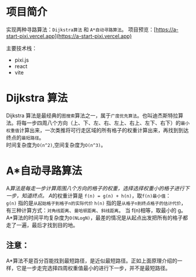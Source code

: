 # 项目简介

实现两种寻路算法：`Dijkstra算法` 和 `A*自动寻路算法`。
项目预览：[https://a-start-pixi.vercel.app](https://a-start-pixi.vercel.app)

主要技术栈：

- pixi.js
- react
- vite

# Dijkstra 算法

Dijkstra 算法是最经典的`图搜索`算法之一，属于`广度优先算法`。也叫迪杰斯特拉算法。将每一步四周八个方向（上、下、左、右、左上、右上、左下、右下）的`最小权重值`计算出来，一次类推将可行走区域的所有格子的权重计算出来，再找到到达终点的`最短路径`。  
时间复杂度为`O(n^2)`,空间复杂度为`O(n^3)`。

# A\*自动寻路算法

A*算法是每走一步计算周围八个方向的格子的权重，选择选择权重小的格子进行下一步，知道终点。
A*的权重计算是 `f(n) = g(n) + h(n)`，取`f(n)最小值`：  
`g(n)` 指的是`从起始格子到格子n的实际代价`
`h(n)` 指的是`从格子n到终点格子的估计代价`，有三种计算方式：`对角线距离`、`曼哈顿距离`、`斜线距离`。
当 f(n)相等，取最小的 g。
A\*算法的时间平均复杂度为`O(NLogN)`，最差的情况是从起点出发把所有的格子都走了一遍，最后才找到目的地。

## 注意：

A\*算法不是百分百能找到最短路径，是近似最短路径。正如上面原理介绍的一样，它是一步走完选择四周权重值最小的进行下一步，并不是最短路径。
